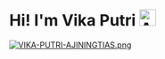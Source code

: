 # Hi! I'm Vika Putri <img src="https://raw.githubusercontent.com/Tarikul-Islam-Anik/Animated-Fluent-Emojis/master/Emojis/Smilies/Alien%20Monster.png" alt="Alien Monster" width="30" height="30" />
[![VIKA-PUTRI-AJININGTIAS.png](https://i.postimg.cc/sg7JW2z8/VIKA-PUTRI-AJININGTIAS.png)](https://postimg.cc/DSfskn8d)
